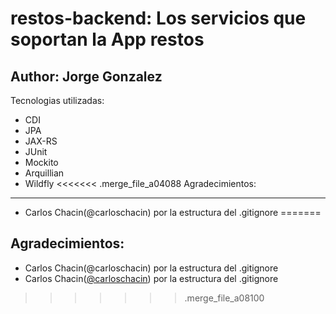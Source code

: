 restos-backend: Los servicios que soportan la App restos
========================
Author: Jorge Gonzalez  
-----------
Tecnologias utilizadas: 
- CDI
- JPA
- JAX-RS   
- JUnit
- Mockito
- Arquillian
- Wildfly
<<<<<<< .merge_file_a04088
Agradecimientos:
-----------
- Carlos Chacin(@carloschacin) por la estructura del .gitignore
=======

Agradecimientos:
-----------
- Carlos Chacin(@carloschacin) por la estructura del .gitignore
- Carlos Chacin([@carloschacin](https://twitter.com/carloschacin)) por la estructura del .gitignore
>>>>>>> .merge_file_a08100
